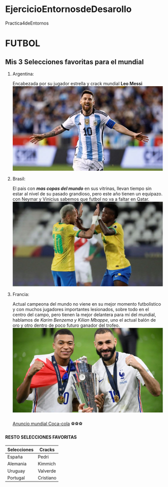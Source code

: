 # EjercicioEntornosdeDesarollo
Practica4deEntornos
# FUTBOL 
## Mis 3 Selecciones favoritas para el mundial
1. Argentina:

    Encabezada por su jugador estrella y crack mundial **Leo Messi**
    ![](Messi.jpg)

2. Brasil:

    El pais con ***mas copas del mundo*** en sus vitrinas, llevan tiempo
    sin estar al nivel de su pasado grandioso, pero este año tienen un equipazo.
    con Neymar y Vinicius sabemos que futbol no va a faltar en Qatar.
    ![](vinicius,%20neymar.jpg)
    
3. Francia:

    Actual campeona del mundo no viene en su mejor momento futbolístico y con muchos jugadores importantes
    lesionados, sobre todo en el centro del campo, pero tienen la mejor delantera para mí del mundial, hablamos
    de *Karim Benzema y Kilian Mbappe*, uno el actual balón de oro y otro dentro de poco futuro ganador del trofeo.
    ![](Karim%20y%20mbappe.jpg)

    ### 
    [Anuncio mundial Coca-cola](https://www.youtube.com/watch?v=FBoiDXp0XoU/) ⚽️⚽️⚽️


#### RESTO SELECCIONES FAVORITAS ####

| Selecciones | Cracks    |
|-------------|-----------|
| España      | Pedri     |
| Alemania    | Kimmich   |
| Uruguay     | Valverde  |
| Portugal    | Cristiano |
